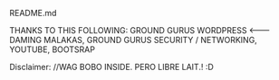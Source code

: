 README.md


 THANKS TO THIS FOLLOWING:
 GROUND GURUS WORDPRESS <--- DAMING MALAKAS,
 GROUND GURUS SECURITY / NETWORKING,
 YOUTUBE,
 BOOTSRAP
 
 
 
 Disclaimer:
   //WAG BOBO INSIDE. PERO LIBRE LAIT.! :D

 















                                                                                                                      

